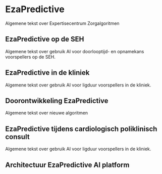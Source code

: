 # EzaPredictive
Algemene tekst over Expertisecentrum Zorgalgoritmen

## EzaPredictive op de SEH
Algemene tekst over gebruik AI voor doorlooptijd- en opnamekans voorspellers op de SEH.

## EzaPredictive in de kliniek
Algemene tekst over gebruik AI voor ligduur voorspellers in de kliniek.

## Doorontwikkeling EzaPredictive
Algemene tekst over nieuwe algoritmen

## EzaPredictive tijdens cardiologisch poliklinisch consult
Algemene tekst over gebruik AI voor ligduur voorspellers in de kliniek.


## Architectuur EzaPredictive AI platform

<!-- ![EZA AI platform architectuur](EZA/EZA_AI_platform_architecture.png) -->
